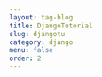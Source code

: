 ```yaml
---
layout: tag-blog
title: DjangoTutorial
slug: djangotu
category: django
menu: false
order: 2
---
```

